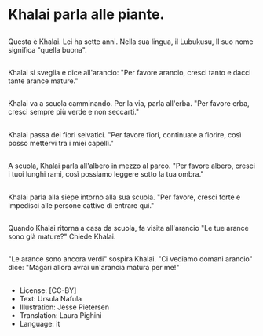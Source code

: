 # Khalai parla alle piante.

##
Questa è Khalai. Lei ha sette anni. Nella sua lingua, il Lubukusu, Il suo nome significa "quella buona".

##
Khalai si sveglia e dice all'arancio: "Per favore arancio, cresci tanto e dacci tante arance mature."

##
Khalai va a scuola camminando. Per la via, parla all'erba. "Per favore erba, cresci sempre più verde e non seccarti."

##
Khalai passa dei fiori selvatici. "Per favore fiori, continuate a fiorire, così posso mettervi tra i miei capelli."

##
A scuola, Khalai parla all'albero in mezzo al parco. "Per favore albero, cresci i tuoi lunghi rami, così possiamo leggere sotto la tua ombra."

##
Khalai parla alla siepe intorno alla sua scuola. "Per favore, cresci forte e impedisci alle persone cattive di entrare qui."

##
Quando Khalai ritorna a casa da scuola, fa visita all'arancio "Le tue arance sono già mature?" Chiede Khalai.

##
"Le arance sono ancora verdi" sospira Khalai. "Ci vediamo domani arancio" dice: "Magari allora avrai un'arancia matura per me!"

##
* License: [CC-BY]
* Text: Ursula Nafula
* Illustration: Jesse Pietersen
* Translation: Laura Pighini
* Language: it
